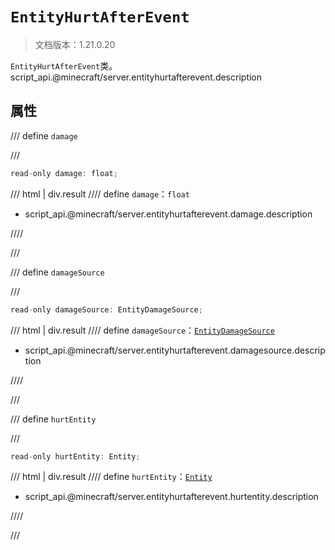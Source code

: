 # `EntityHurtAfterEvent`

> 文档版本：1.21.0.20

`EntityHurtAfterEvent`类。script_api.@minecraft/server.entityhurtafterevent.description

## 属性

/// define
`damage`


///

```js
read-only damage: float;
```

/// html | div.result
//// define
`damage`：`float`

- script_api.@minecraft/server.entityhurtafterevent.damage.description


////

///


/// define
`damageSource`


///

```js
read-only damageSource: EntityDamageSource;
```

/// html | div.result
//// define
`damageSource`：[`EntityDamageSource`](./entitydamagesource.md)

- script_api.@minecraft/server.entityhurtafterevent.damagesource.description


////

///


/// define
`hurtEntity`


///

```js
read-only hurtEntity: Entity;
```

/// html | div.result
//// define
`hurtEntity`：[`Entity`](./entity.md)

- script_api.@minecraft/server.entityhurtafterevent.hurtentity.description


////

///

